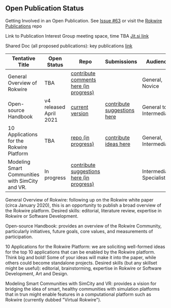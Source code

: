 ## Open Publication Status

Getting Involved in an Open Publication. See [Issue #63](https://github.com/rokwire/rokwire-community/issues/63) or visit the [Rokwire Publications](https://github.com/rokwire/rokwire-community/tree/master/Publications) repo

Link to Publication Interest Group meeting space, time TBA [Jit.si link](https://meet.jit.si/RokwireC)

Shared Doc (all proposed publications): key publications [link](https://docs.google.com/spreadsheets/d/13j2sS9V3VH6oZeaiZOLnMraCbFg_ddml/edit#gid=1014352494)

|  Tentative Title                            |  Open Status    | Repo    | Submissions | Audience                          |
|---------------------------------------------|-----------------|---------|-------------|-----------------------------------|
|  General Overview of Rokwire                |  TBA            |  [contribute comments here (in progress)](https://github.com/rokwire/rokwire-community/tree/master/Publications/General-Overview) |  |  General, Novice                   |
|  Open-source Handbook                       |  v4 released April 2021  |  [current version](https://figshare.com/articles/preprint/Open-source_Standards_Tutorial/14502045)       |  [contribute suggestions here](https://docs.google.com/forms/d/e/1FAIpQLSejNTC62D2W52jLuS97PYTdn9IXPF2NhvQ05WLbiXLq9D7u4A/viewform?usp=sf_link)        |   General to Intermediate   |
|  10 Applications for the Rokwire Platform   |  TBA            |  [repo (in progress)](https://github.com/rokwire/rokwire-community/tree/master/Publications/10-Applications) |  [contribute ideas here](https://docs.google.com/forms/d/e/1FAIpQLSeAhsaOE_RDSlglB60gIQy1L6o-ApZr0GkqHqpDcZGnE_6mgA/viewform) | General, Intermediate             |
| Modeling Smart Communities with SimCity and VR.         |  In progress           |  [contribute suggestions here (in progress)](https://docs.google.com/document/d/1yFEZx5Rj3Nk3Y57O_yHpBmDBQEzUTBzHMJLmfQkdo8Y/edit) | |  Intermediate, Specialist        |

General Overview of Rokwire: following up on the Rokwire white paper (circa January 2020), this is an opportunity to publish a broad overview of the Rokwire platform. Desired skills: editorial, literature review, expertise in Rokwire or Software Development.  

Open-source Handbook: provides an overview of the Rokwire Community, particularly initiatives, future goals, core values, and measurements of participation. 

10 Applications for the Rokwire Platform: we are soliciting well-formed ideas for the top 10 applications that can be enabled by the Rokwire platform. Think big and bold! Some of your ideas will make it into the paper, while others could become standalone projects. Desired skills (but any skillset might be useful): editorial, brainstorming, expertise in Rokwire or Software Development, Art and Design.  

Modeling Smart Communities with SimCity and VR: provides a vision for bridging the idea of smart, healthy communities with simulation platforms that in trun might enable features in a computational platform such as Rokwire (currently dubbed "Virtual Rokwire").
